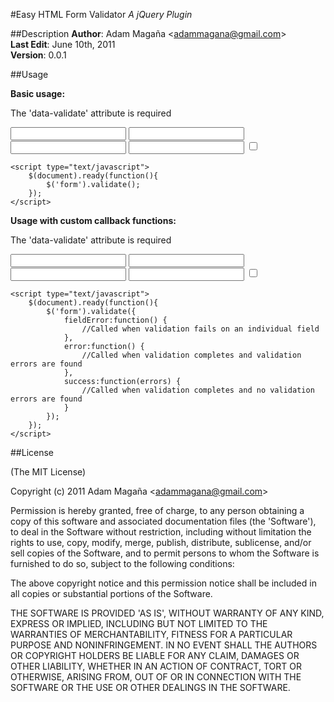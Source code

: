 #Easy HTML Form Validator
*A jQuery Plugin*

##Description
**Author**: Adam Magaña &lt;adammagana@gmail.com&gt;  
**Last Edit**: June 10th, 2011  
**Version**: 0.0.1

##Usage

**Basic usage:**

The 'data-validate' attribute is required
    <form>
        <input type="text" data-validate="required" name="required-validation" />
        <input type="text" data-validate="email" name="email-validation" />
        <input type="text" data-validate="url" name="url-validation" />
        <input type="text" data-validate="numeric" name="numeric-validation" />
        <input type="checkbox" data-validate="required" name="checkbox-validation" />
    </form>

    <script type="text/javascript">
        $(document).ready(function(){
            $('form').validate();
        });
    </script>

**Usage with custom callback functions:**

The 'data-validate' attribute is required
    <form>
        <input type="text" data-validate="required" name="required-validation" />
        <input type="text" data-validate="email" name="email-validation" />
        <input type="text" data-validate="url" name="url-validation" />
        <input type="text" data-validate="numeric" name="numeric-validation" />
        <input type="checkbox" data-validate="required" name="checkbox-validation" />
    </form>

    <script type="text/javascript">
        $(document).ready(function(){
            $('form').validate({
                fieldError:function() {
                    //Called when validation fails on an individual field
                },
                error:function() {
                    //Called when validation completes and validation errors are found
                },
                success:function(errors) {
                    //Called when validation completes and no validation errors are found
                }
            });
        });
    </script>

##License 

(The MIT License)

Copyright (c) 2011 Adam Magaña &lt;adammagana@gmail.com&gt;

Permission is hereby granted, free of charge, to any person obtaining
a copy of this software and associated documentation files (the
'Software'), to deal in the Software without restriction, including
without limitation the rights to use, copy, modify, merge, publish,
distribute, sublicense, and/or sell copies of the Software, and to
permit persons to whom the Software is furnished to do so, subject to
the following conditions:

The above copyright notice and this permission notice shall be
included in all copies or substantial portions of the Software.

THE SOFTWARE IS PROVIDED 'AS IS', WITHOUT WARRANTY OF ANY KIND,
EXPRESS OR IMPLIED, INCLUDING BUT NOT LIMITED TO THE WARRANTIES OF
MERCHANTABILITY, FITNESS FOR A PARTICULAR PURPOSE AND NONINFRINGEMENT.
IN NO EVENT SHALL THE AUTHORS OR COPYRIGHT HOLDERS BE LIABLE FOR ANY
CLAIM, DAMAGES OR OTHER LIABILITY, WHETHER IN AN ACTION OF CONTRACT,
TORT OR OTHERWISE, ARISING FROM, OUT OF OR IN CONNECTION WITH THE
SOFTWARE OR THE USE OR OTHER DEALINGS IN THE SOFTWARE.